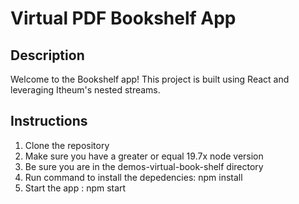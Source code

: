 # Virtual PDF Bookshelf App

## Description
Welcome to the Bookshelf app! This project is built using React and leveraging Itheum's nested streams.

## Instructions
  1. Clone the repository
  2. Make sure you have a greater or equal 19.7x node version
  3. Be sure you are in the demos-virtual-book-shelf directory
  4. Run command to install the depedencies: npm install
  5. Start the app : npm start 
